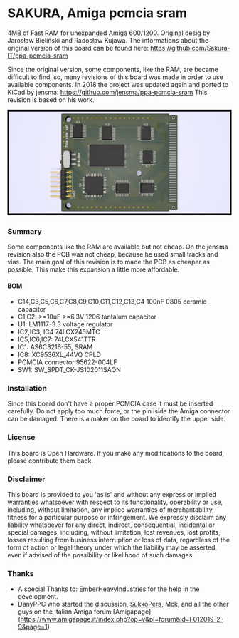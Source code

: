 # SAKURA, Amiga pcmcia sram
4MB of Fast RAM for unexpanded Amiga 600/1200.
Original desig by Jarosław Bieliński and Radosław Kujawa.
The informations about the original version of this board can be found here: https://github.com/Sakura-IT/ppa-pcmcia-sram

Since the original version, some components, like the RAM, are became difficult to find, so, many revisions of this board was made in order to use available components.
In 2018 the project was updated again and ported to KiCad by jensma: https://github.com/jensma/ppa-pcmcia-sram
This revision is based on his work.

![Board](https://raw.githubusercontent.com/screwbreaker/ppa-pcmcia-sram/master/docs/render-top.png)

### Summary
Some components like the RAM are available but not cheap. On the jensma revision also the PCB was not cheap, because he used small tracks and vias.
The main goal of this revision is to made the PCB as cheaper as possible. This make this expansion a little more affordable.

#### BOM
- C14,C3,C5,C6,C7,C8,C9,C10,C11,C12,C13,C4 100nF 0805 ceramic capacitor
- C1,C2: >=10uF >=6,3V 1206 tantalum capacitor
- U1: LM1117-3.3 voltage regulator
- IC2,IC3, IC4 74LCX245MTC
- IC5,IC6,IC7: 74LCX541TTR
- IC1: AS6C3216-55, SRAM
- IC8: XC9536XL_44VQ CPLD
- PCMCIA connector 95622-004LF
- SW1: SW_SPDT_CK-JS102011SAQN

### Installation
Since this board don't have a proper PCMCIA case it must be inserted carefully.
Do not apply too much force, or the pin iside the Amiga connector can be damaged.
There is a maker on the board to identify the upper side.

### License
This board is Open Hardware. If you make any modifications to the board, please contribute them back.

### Disclaimer
This board is provided to you 'as is' and without any express or implied warranties whatsoever with respect to its functionality, operability or use, including, without limitation, any implied warranties of merchantability, fitness for a particular purpose or infringement. We expressly disclaim any liability whatsoever for any direct, indirect, consequential, incidental or special damages, including, without limitation, lost revenues, lost profits, losses resulting from business interruption or loss of data, regardless of the form of action or legal theory under which the liability may be asserted, even if advised of the possibility or likelihood of such damages.

### Thanks
- A special Thanks to: [EmberHeavyIndustries](https://github.com/EmberHeavyIndustries) for the help in the development.
- DanyPPC who started the discussion, [SukkoPera](https://github.com/SukkoPera), Mck, and all the other guys on the Italian Amiga forum [Amigapage] (https://www.amigapage.it/index.php?op=v&pl=forum&id=F012019-2-9&page=1)